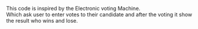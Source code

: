 This code is inspired by the Electronic voting Machine.
<br>
Which ask user to enter votes to their candidate and after the voting it show the result who wins and lose.
